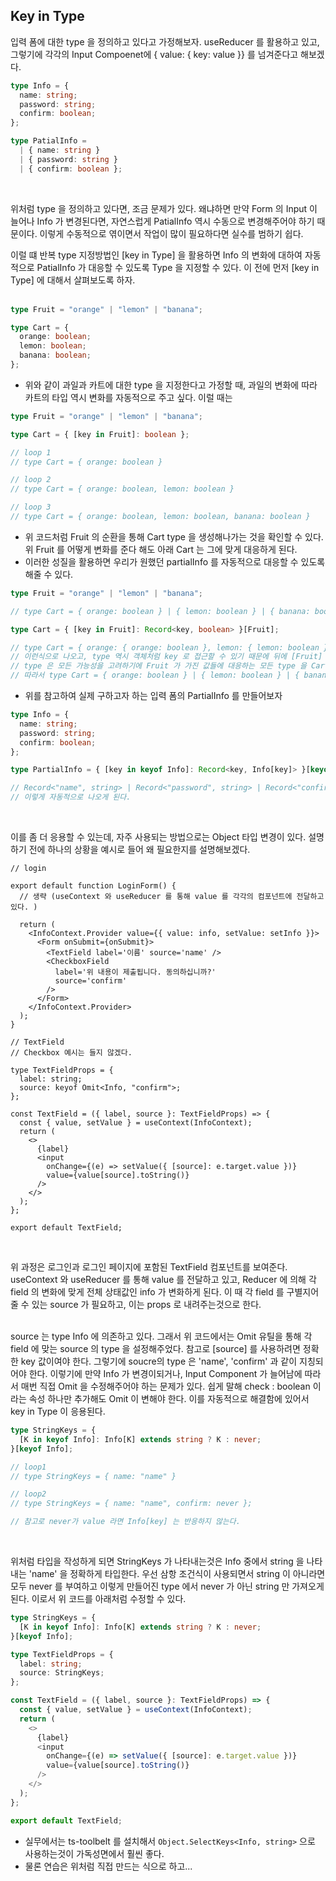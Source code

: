 ## Key in Type

입력 폼에 대한 type 을 정의하고 있다고 가정해보자. useReducer 를 활용하고 있고, 그렇기에 각각의 Input Compoenet에 { value: { key: value }} 를 넘겨준다고 해보겠다. <br />

```ts
type Info = {
  name: string;
  password: string;
  confirm: boolean;
};

type PatialInfo =
  | { name: string }
  | { password: string }
  | { confirm: boolean };
```

<br />

위처럼 type 을 정의하고 있다면, 조금 문제가 있다. 왜냐하면 만약 Form 의 Input 이 늘어나 Info 가 변경된다면, 자연스럽게 PatialInfo 역시 수동으로 변경해주어야 하기 때문이다. 이렇게 수동적으로 엮이면서 작업이 많이 필요하다면 실수를 범하기 쉽다. <br />

이럴 떄 반복 type 지정방법인 [key in Type] 을 활용하면 Info 의 변화에 대하여 자동적으로 PatialInfo 가 대응할 수 있도록 Type 을 지정할 수 있다. 이 전에 먼저 [key in Type] 에 대해서 살펴보도록 하자. <br /><br />

```ts
type Fruit = "orange" | "lemon" | "banana";

type Cart = {
  orange: boolean;
  lemon: boolean;
  banana: boolean;
};
```

- 위와 같이 과일과 카트에 대한 type 을 지정한다고 가정할 때, 과일의 변화에 따라 카트의 타입 역시 변화를 자동적으로 주고 싶다. 이럴 때는

```ts
type Fruit = "orange" | "lemon" | "banana";

type Cart = { [key in Fruit]: boolean };

// loop 1
// type Cart = { orange: boolean }

// loop 2
// type Cart = { orange: boolean, lemon: boolean }

// loop 3
// type Cart = { orange: boolean, lemon: boolean, banana: boolean }
```

- 위 코드처럼 Fruit 의 순환을 통해 Cart type 을 생성해나가는 것을 확인할 수 있다. 위 Fruit 를 어떻게 변화를 준다 해도 아래 Cart 는 그에 맞게 대응하게 된다.
- 이러한 성질을 활용하면 우리가 원했던 partialInfo 를 자동적으로 대응할 수 있도록 해줄 수 있다.

```ts
type Fruit = "orange" | "lemon" | "banana";

// type Cart = { orange: boolean } | { lemon: boolean } | { banana: boolean } 을 만들어 주고 싶다.

type Cart = { [key in Fruit]: Record<key, boolean> }[Fruit];

// type Cart = { orange: { orange: boolean }, lemon: { lemon: boolean }, banana: { banana: boolean } }
// 이런식으로 나오고, type 역시 객체처럼 key 로 접근할 수 있기 때문에 뒤에 [Fruit] 를 해놓게 되면,
// type 은 모든 가능성을 고려하기에 Fruit 가 가진 값들에 대응하는 모든 type 을 Cart 에 대응한다.
// 따라서 type Cart = { orange: boolean } | { lemon: boolean } | { banana: boolean }
```

- 위를 참고하여 실제 구하고자 하는 입력 폼의 PartialInfo 를 만들어보자

```ts
type Info = {
  name: string;
  password: string;
  confirm: boolean;
};

type PartialInfo = { [key in keyof Info]: Record<key, Info[key]> }[keyof Info];

// Record<"name", string> | Record<"password", string> | Record<"confirm", boolean>
// 이렇게 자동적으로 나오게 된다.
```

<br />

이를 좀 더 응용할 수 있는데, 자주 사용되는 방법으로는 Object 타입 변경이 있다. 설명하기 전에 하나의 상황을 예시로 들어 왜 필요한지를 설명해보겠다.

```tsx
// login

export default function LoginForm() {
  // 생략 (useContext 와 useReducer 를 통해 value 를 각각의 컴포넌트에 전달하고 있다. )

  return (
    <InfoContext.Provider value={{ value: info, setValue: setInfo }}>
      <Form onSubmit={onSubmit}>
        <TextField label='이름' source='name' />
        <CheckboxField
          label='위 내용이 제출됩니다. 동의하십니까?'
          source='confirm'
        />
      </Form>
    </InfoContext.Provider>
  );
}

// TextField
// Checkbox 예시는 들지 않겠다.

type TextFieldProps = {
  label: string;
  source: keyof Omit<Info, "confirm">;
};

const TextField = ({ label, source }: TextFieldProps) => {
  const { value, setValue } = useContext(InfoContext);
  return (
    <>
      {label}
      <input
        onChange={(e) => setValue({ [source]: e.target.value })}
        value={value[source].toString()}
      />
    </>
  );
};

export default TextField;
```

<br />

위 과정은 로그인과 로그인 페이지에 포함된 TextField 컴포넌트를 보여준다. useContext 와 useReducer 를 통해 value 를 전달하고 있고, Reducer 에 의해 각 field 의 변화에 맞게 전체 상태값인 info 가 변화하게 된다. 이 때 각 field 를 구별지어 줄 수 있는 source 가 필요하고, 이는 props 로 내려주는것으로 한다.
<br /><br />

source 는 type Info 에 의존하고 있다. 그래서 위 코드에서는 Omit 유틸을 통해 각 field 에 맞는 source 의 type 을 설정해주었다. 참고로 [source] 를 사용하려면 정확한 key 값이여야 한다. 그렇기에 soucre의 type 은 'name', 'confirm' 과 같이 지칭되어야 한다. 이렇기에 만약 Info 가 변경이되거나, Input Component 가 늘어남에 따라서 매번 직접 Omit 을 수정해주어야 하는 문제가 있다. 쉽게 말해 check : boolean 이라는 속성 하나만 추가해도 Omit 이 변해야 한다. 이를 자동적으로 해결함에 있어서 key in Type 이 응용된다. <br />

```ts
type StringKeys = {
  [K in keyof Info]: Info[K] extends string ? K : never;
}[keyof Info];

// loop1
// type StringKeys = { name: "name" }

// loop2
// type StringKeys = { name: "name", confirm: never };

// 참고로 never가 value 라면 Info[key] 는 반응하지 않는다.
```

<br />

위처럼 타입을 작성하게 되면 StringKeys 가 나타내는것은 Info 중에서 string 을 나타내는 'name' 을 정확하게 타입한다. 우선 삼항 조건식이 사용되면서 string 이 아니라면 모두 never 를 부여하고 이렇게 만들어진 type 에서 never 가 아닌 string 만 가져오게 된다. 이로서 위 코드를 아래처럼 수정할 수 있다. <br />

```ts
type StringKeys = {
  [K in keyof Info]: Info[K] extends string ? K : never;
}[keyof Info];

type TextFieldProps = {
  label: string;
  source: StringKeys;
};

const TextField = ({ label, source }: TextFieldProps) => {
  const { value, setValue } = useContext(InfoContext);
  return (
    <>
      {label}
      <input
        onChange={(e) => setValue({ [source]: e.target.value })}
        value={value[source].toString()}
      />
    </>
  );
};

export default TextField;
```

- 실무에서는 ts-toolbelt 를 설치해서 `Object.SelectKeys<Info, string>` 으로 사용하는것이 가독성면에서 훨씬 좋다.
- 물론 연습은 위처럼 직접 만드는 식으로 하고...
